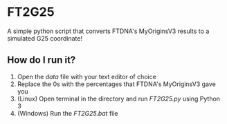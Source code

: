 # FT2G25

A simple python script that converts FTDNA's MyOriginsV3 results to a simulated G25 coordinate!

## How do I run it?
1. Open the _data_ file with your text editor of choice
2. Replace the 0s with the percentages that FTDNA's MyOriginsV3 gave you
3. (Linux) Open terminal in the directory and run _FT2G25.py_ using Python 3
4. (Windows) Run the _FT2G25.bat_ file
